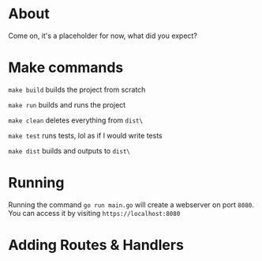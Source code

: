 # About

Come on, it's a placeholder for now, what did you expect?


# Make commands

`make build` builds the project from scratch 

`make run` builds and runs the project

`make clean` deletes everything from `dist\`

`make test` runs tests, lol as if I would write tests

`make dist` builds and outputs to `dist\`

# Running

Running the command `go run main.go` will create a webserver on port `8080`. You can access it by visiting `https://localhost:8080`

# Adding Routes & Handlers

